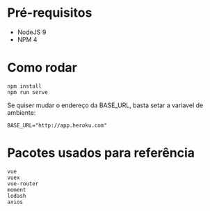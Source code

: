 Pré-requisitos
===

- NodeJS 9
- NPM 4

Como rodar
===

```
npm install
npm run serve
```

Se quiser mudar o endereço da BASE_URL, basta setar a variavel de ambiente:
```
BASE_URL="http://app.heroku.com"
```

Pacotes usados para referência
===

```
vue
vuex
vue-router
moment
lodash
axios
```
